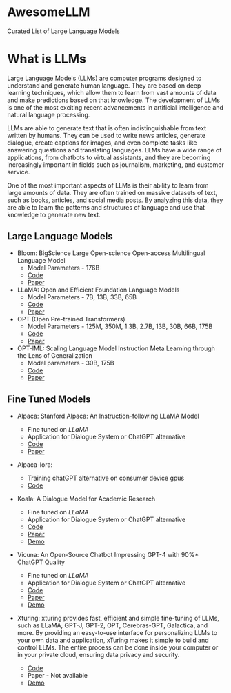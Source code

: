 # AwesomeLLM
Curated List of Large Language Models
# What is LLMs
Large Language Models (LLMs) are computer programs designed to understand and generate human language. They are based on deep learning techniques, which allow them to learn from vast amounts of data and make predictions based on that knowledge. The development of LLMs is one of the most exciting recent advancements in artificial intelligence and natural language processing.

LLMs are able to generate text that is often indistinguishable from text written by humans. They can be used to write news articles, generate dialogue, create captions for images, and even complete tasks like answering questions and translating languages. LLMs have a wide range of applications, from chatbots to virtual assistants, and they are becoming increasingly important in fields such as journalism, marketing, and customer service.

One of the most important aspects of LLMs is their ability to learn from large amounts of data. They are often trained on massive datasets of text, such as books, articles, and social media posts. By analyzing this data, they are able to learn the patterns and structures of language and use that knowledge to generate new text.

## Large Language Models
- Bloom: BigScience Large Open-science Open-access Multilingual Language Model
  - Model Parameters - 176B
  - [Code](https://huggingface.co/bigscience/bloom)
  - [Paper](https://arxiv.org/abs/2211.05100)
- LLaMA: Open and Efficient Foundation Language Models
  - Model Parameters - 7B, 13B, 33B, 65B
  - [Code](https://github.com/facebookresearch/llama)
  - [Paper](https://arxiv.org/abs/2302.13971)
- OPT (Open Pre-trained Transformers)
  - Model Parameters - 125M, 350M, 1.3B, 2.7B, 13B, 30B, 66B, 175B
  - [Code](https://github.com/facebookresearch/metaseq/tree/main/projects/OPT)
  - [Paper](https://arxiv.org/abs/2205.01068)
- OPT-IML: Scaling Language Model Instruction Meta Learning through the Lens of Generalization
  - Model parameters - 30B, 175B
  - [Code](https://github.com/facebookresearch/metaseq/tree/main/projects/OPT-IML)
  - [Paper](https://arxiv.org/abs/2212.12017)
## Fine Tuned Models
- Alpaca: Stanford Alpaca: An Instruction-following LLaMA Model
  - Fine tuned on *LLaMA*
  - Application for Dialogue System or ChatGPT alternative
  - [Code](https://github.com/tatsu-lab/stanford_alpaca.git)
  - [Paper](https://crfm.stanford.edu/2023/03/13/alpaca.html)
- Alpaca-lora:
  - Training chatGPT alternative on consumer device gpus
  - [Code](https://github.com/sanjibnarzary/awesome-llm)
- Koala: A Dialogue Model for Academic Research
  - Fine tuned on *LLaMA* 
  - Application for Dialogue System or ChatGPT alternative
  - [Code](https://github.com/young-geng/EasyLM)
  - [Paper](https://bair.berkeley.edu/blog/2023/04/03/koala/)
  - [Demo](https://chat.lmsys.org/?model=koala-13b)

- Vicuna: An Open-Source Chatbot Impressing GPT-4 with 90%* ChatGPT Quality 
  - Fine tuned on *LLaMA* 
  - Application for Dialogue System or ChatGPT alternative
  - [Code](https://github.com/lm-sys/FastChat)
  - [Paper](https://vicuna.lmsys.org/)
  - [Demo](https://chat.lmsys.org/)
- Xturing: xturing provides fast, efficient and simple fine-tuning of LLMs, such as LLaMA, GPT-J, GPT-2, OPT, Cerebras-GPT, Galactica, and more. By providing an easy-to-use interface for personalizing LLMs to your own data and application, xTuring makes it simple to build and control LLMs. The entire process can be done inside your computer or in your private cloud, ensuring data privacy and security.
  - [Code](https://github.com/stochasticai/xturing)
  - Paper - Not available
  - [Demo](https://github.com/stochasticai/xturing/raw/main/.github/cli-playground.gif)
